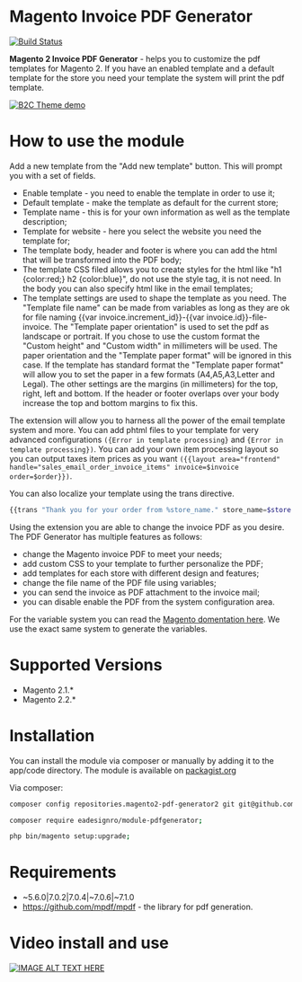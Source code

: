 # Magento Invoice PDF Generator

[![Build Status](https://travis-ci.org/EaDesgin/magento2-pdf-generator2.svg?branch=master)](https://travis-ci.org/EaDesgin/magento2-pdf-generator2)

**Magento 2 Invoice PDF Generator** -  helps you to customize the pdf templates for Magento 2. 
If you have an enabled template and a default template for the store you need your template the system will print the pdf template. 

<a href="https://www.eadesign.ro/magento2-invoice-credit-memo-shipping-and-product-pdf-generator-pro.html">
          <img
            src="https://www.eadesign.ro/pub/media/wysiwyg/banner_git_pdfproAsset_4_2x.png?raw=true"
            alt="B2C Theme demo"
           >
        </a>

# How to use the module 
Add a new template from the "Add new template" button. This will prompt you with a set of fields. 

* Enable template - you need to enable the template in order to use it;
* Default template - make the template as default for the current store;
* Template name - this is for your own information as well as the template description;
* Template for website - here you select the website you need the template for;
* The template body, header and footer is where you can add the html that will be transformed into the PDF body;
* The template CSS filed allows you to create styles for the html like "h1 {color:red;} h2 {color:blue}", do not use the style tag, it is not need. In the body you can also specify html like in the email templates;
* The template settings are used to shape the template as you need. The "Template file name" can be made from variables as long as they are ok for file naming {{var invoice.increment_id}}-{{var invoice.id}}-file-invoice. The "Template paper orientation" is used to set the pdf as landscape or portrait.  If you chose to use the custom format the "Custom height" and "Custom width" in millimeters will be used. The paper orientation and the "Template paper format" will be ignored in this case. If the template has standard format the "Template paper format" will allow you to set the paper in a few formats (A4,A5,A3,Letter and Legal). The other settings are the margins (in millimeters) for the top, right, left and bottom. If the header or footer overlaps over your body increase the top and bottom margins to fix this. 

The extension will allow you to harness all the power of the email template system and more. You can add phtml files to your template for very advanced configurations `({Error in template processing}` and `{Error in template processing})`.  You can add your own item processing layout so you can output taxes item prices as you want `({{layout area="frontend" handle="sales_email_order_invoice_items" invoice=$invoice order=$order}})`.

You can also localize your template using the trans directive. 
``` php
{{trans "Thank you for your order from %store_name." store_name=$store.getFrontendName()}}{{trans "Once your package ships we will send you a tracking number."}}
```

Using the extension you are able to change the invoice PDF as you desire. The PDF Generator has multiple features as follows:

* change the Magento invoice PDF to meet your needs;
* add custom CSS to your template to further personalize the PDF;
* add templates for each store with different design and features;
* change the file name of the PDF file using variables;
* you can send the invoice as PDF attachment to the invoice mail;
* you can disable enable the PDF from the system configuration area.

For the variable system you can read the [Magento domentation here](http://devdocs.magento.com/guides/v2.0/frontend-dev-guide/templates/template-email.html). 
We use the exact same system to generate the variables.

# Supported Versions

* Magento 2.1.*
* Magento 2.2.*

# Installation

You can install the module via composer or manually by adding it to the app/code directory. The module is available on [packagist.org](https://packagist.org/packages/eadesignro/module-pdfgenerator)

Via composer:

``` bash
composer config repositories.magento2-pdf-generator2 git git@github.com:EaDesgin/magento2-pdf-generator2.git;
```

``` bash
composer require eadesignro/module-pdfgenerator;
```

``` bash 
php bin/magento setup:upgrade;
```

# Requirements

* ~5.6.0|7.0.2|7.0.4|~7.0.6|~7.1.0
* https://github.com/mpdf/mpdf - the library for pdf generation.

# Video install and use

[![IMAGE ALT TEXT HERE](https://img.youtube.com/vi/-O4qhzL9_SM/0.jpg)](https://www.youtube.com/watch?v=-O4qhzL9_SM)
